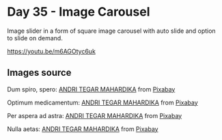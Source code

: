 # Day 35 - Image Carousel

Image slider in a form of square image carousel with auto slide and option to slide on demand.

https://youtu.be/m6AGOtyc6uk

## Images source

Dum spiro, spero: <a href="https://pixabay.com/pl/users/andsproject-26081561/?utm_source=link-attribution&utm_medium=referral&utm_campaign=image&utm_content=8880144"> ANDRI TEGAR MAHARDIKA</a> from <a href="https://pixabay.com/pl//?utm_source=link-attribution&utm_medium=referral&utm_campaign=image&utm_content=8880144"> Pixabay</a>

Optimum medicamentum: <a href="https://pixabay.com/pl/users/andsproject-26081561/?utm_source=link-attribution&utm_medium=referral&utm_campaign=image&utm_content=7130668"> ANDRI TEGAR MAHARDIKA</a> from <a href="https://pixabay.com/pl//?utm_source=link-attribution&utm_medium=referral&utm_campaign=image&utm_content=7130668"> Pixabay</a>

Per aspera ad astra: <a href="https://pixabay.com/pl/users/andsproject-26081561/?utm_source=link-attribution&utm_medium=referral&utm_campaign=image&utm_content=8703775"> ANDRI TEGAR MAHARDIKA</a> from <a href="https://pixabay.com/pl//?utm_source=link-attribution&utm_medium=referral&utm_campaign=image&utm_content=8703775"> Pixabay</a>

Nulla aetas: <a href="https://pixabay.com/pl/users/andsproject-26081561/?utm_source=link-attribution&utm_medium=referral&utm_campaign=image&utm_content=8915307"> ANDRI TEGAR MAHARDIKA</a> from <a href="https://pixabay.com/pl//?utm_source=link-attribution&utm_medium=referral&utm_campaign=image&utm_content=8915307"> Pixabay</a>
